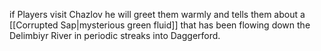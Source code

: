 if Players visit Chazlov he will greet them warmly and tells them about a [[Corrupted Sap|mysterious green fluid]] that has been flowing down the Delimbiyr River in periodic streaks into Daggerford.